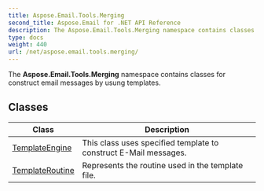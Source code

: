 ```yaml
---
title: Aspose.Email.Tools.Merging
second_title: Aspose.Email for .NET API Reference
description: The Aspose.Email.Tools.Merging namespace contains classes for construct email messages by usung templates
type: docs
weight: 440
url: /net/aspose.email.tools.merging/
---
```

The **Aspose.Email.Tools.Merging** namespace contains classes for construct email messages by usung templates.

## Classes

| Class | Description |
| --- | --- |
| [TemplateEngine](./templateengine/) | This class uses specified template to construct E-Mail messages. |
| [TemplateRoutine](./templateroutine/) | Represents the routine used in the template file. |


